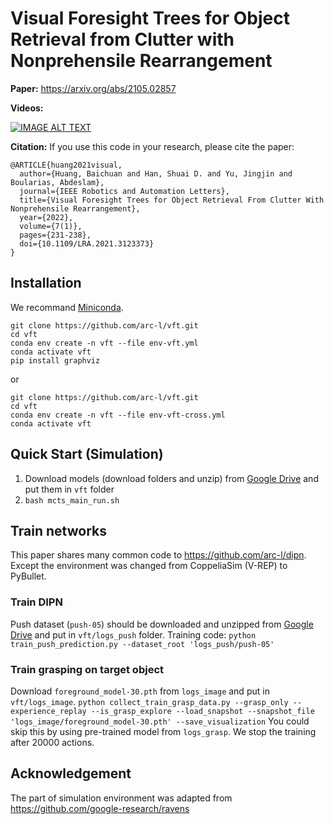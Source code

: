 # Visual Foresight Trees for Object Retrieval from Clutter with Nonprehensile Rearrangement

**Paper:** https://arxiv.org/abs/2105.02857

**Videos:**

[![IMAGE ALT TEXT](http://img.youtube.com/vi/7cL-hmgvyec/sddefault.jpg)](https://www.youtube.com/watch?v=7cL-hmgvyec "VFT")

**Citation:**
If you use this code in your research, please cite the paper:

```
@ARTICLE{huang2021visual,
  author={Huang, Baichuan and Han, Shuai D. and Yu, Jingjin and Boularias, Abdeslam},
  journal={IEEE Robotics and Automation Letters}, 
  title={Visual Foresight Trees for Object Retrieval From Clutter With Nonprehensile Rearrangement}, 
  year={2022},
  volume={7(1)},
  pages={231-238},
  doi={10.1109/LRA.2021.3123373}
}
```

## Installation
We recommand [Miniconda](https://docs.conda.io/en/latest/miniconda.html).
```shell
git clone https://github.com/arc-l/vft.git
cd vft
conda env create -n vft --file env-vft.yml
conda activate vft
pip install graphviz
```
or 
```shell
git clone https://github.com/arc-l/vft.git
cd vft
conda env create -n vft --file env-vft-cross.yml
conda activate vft
```

## Quick Start (Simulation)
1. Download models (download folders and unzip) from [Google Drive](https://drive.google.com/drive/folders/1mqP3qgUoYHCaHfsW8jkA4kFWKuAnMoQ_?usp=sharing) and put them in `vft` folder
2. `bash mcts_main_run.sh`

## Train networks
This paper shares many common code to https://github.com/arc-l/dipn. Except the environment was changed from CoppeliaSim (V-REP) to PyBullet.
### Train DIPN
Push dataset (`push-05`) should be downloaded and unzipped from [Google Drive](https://drive.google.com/drive/folders/1mqP3qgUoYHCaHfsW8jkA4kFWKuAnMoQ_?usp=sharing) and put in `vft/logs_push` folder.
Training code:
`python train_push_prediction.py --dataset_root 'logs_push/push-05'`
### Train grasping on target object
Download `foreground_model-30.pth` from `logs_image` and put in `vft/logs_image`.
`python collect_train_grasp_data.py --grasp_only --experience_replay --is_grasp_explore --load_snapshot --snapshot_file 'logs_image/foreground_model-30.pth' --save_visualization`
You could skip this by using pre-trained model from `logs_grasp`. We stop the training after 20000 actions.

## Acknowledgement
The part of simulation environment was adapted from https://github.com/google-research/ravens
